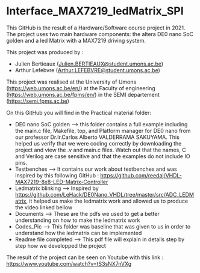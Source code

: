 # Interface_MAX7219_ledMatrix_SPI
This GitHub is the result of a Hardware/Software course project in 2021. The project uses two main hardware components: the altera DE0 nano SoC golden and a led Matrix with a MAX7219 driving system.

This project was produced by :
- Julien Bertieaux (Julien.BERTIEAUX@student.umons.ac.be)
- Arthur Lefebvre (Arthur.LEFEBVRE@student.umons.ac.be)

This project was realised at the University of Umons (https://web.umons.ac.be/en/) at the Faculty of engineering (https://web.umons.ac.be/fpms/en/) in the SEMI departement (https://semi.fpms.ac.be)

On this GitHub you will find in the Practical material folder:
- DE0 nano SoC golden --> this folder contains a full example including the main.c file, Makefile, top, and Platform manager for DE0 nano from our professor Dr.Ir.Carlos Alberto VALDERRAMA SAKUYAMA. This helped us verify that we were coding correctly by downloading the project and view the .v and main.c files. Watch out that the names, C and Verilog are case sensitive and that the examples do not include IO pins.
- Testbenches --> It contains our work about testbenches and was inspired by this following GitHub : https://github.com/reedaj/VHDL-MAX7219-8x8-LED-Matrix-Controller
- Ledmatrix blinking --> Inspired by https://github.com/LeHack/DE0Nano_VHDL/tree/master/src/ADC_LEDMatrix, it helped us make the ledmatrix work and allowed us to produce the video linked bellow 
- Documents --> These are the pdfs we used to get a better understanding on how to make the ledmatrix work
- Codes_Pic --> This folder was baseline that was given to us in order to understand how the ledmatrix can be implemented 
- Readme file completed --> This pdf file will explain in details step by step how we developped the project

The result of the project can be seen on Youtube with this link : https://www.youtube.com/watch?v=tS3sNX7nVXg
